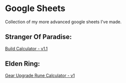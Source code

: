 # Google Sheets
Collection of my more advanced google sheets I've made.

## Stranger Of Paradise:
[Build Calculator - v1.1](https://docs.google.com/spreadsheets/d/1jGK6kRwX-cik9FrJDGgc1A2m8fiFLjRDlPb59hlGcFg/edit?usp=sharing)

## Elden Ring:
[Gear Upgrade Rune Calculator - v1](https://docs.google.com/spreadsheets/d/1zy5sKEWB1ykiLoUHwjbZM6rZkhQzXxl3Z2WInGv3Jr4/edit?usp=sharing)
